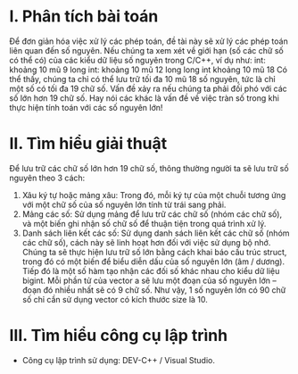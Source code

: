 # I. Phân tích bài toán
  Để đơn giản hóa việc xử lý các phép toán, đề tài này sẽ xử lý các phép toán liên quan đến số nguyên.
  Nếu chúng ta xem xét về giới hạn (số các chữ số có thể có) của các kiểu dữ liệu số nguyên trong C/C++,
	ví dụ như:
		int: khoảng 10 mũ 9
		long int: khoảng 10 mũ 12
		long long int khoảng 10 mũ 18
	Có thể thấy, chúng ta chỉ có thể lưu trữ tối đa 10 mũ 18 số nguyên, tức là chỉ một số có tối đa 19 chữ số.
  Vấn đề xảy ra nếu chúng ta phải đối phó với các số lớn hơn 19 chữ số.
  Hay nói các khác là vấn đề về việc tràn số trong khi thực hiện tính toán với các số nguyên lớn!
# II. Tìm hiểu giải thuật
  Để lưu trữ các chữ số lớn hơn 19 chữ số, thông thường người ta sẽ lưu trữ số nguyên theo 3 cách:
1. Xâu ký tự hoặc mảng xâu: Trong đó, mỗi ký tự của một chuỗi tương ứng với một chữ số của số nguyên lớn tính từ trái sang phải.
2. Mảng các số: Sử dụng mảng để lưu trữ các chữ số (nhóm các chữ số), và một biến ghi nhận số chữ số để thuận tiện trong quá trình xử lý.
3. Danh sách liên kết các số: Sử dụng danh sách liên kết các chữ số (nhóm các chữ số), cách này sẽ linh hoạt hơn đối với việc sử dụng bộ nhớ.
  Chúng ta sẽ thực hiện lưu trữ số lớn bằng cách khai báo cấu trúc struct, trong đó có một biến để biểu diễn dấu của số nguyên lớn (âm / dương).
  Tiếp đó là một số hàm tạo nhận các đối số khác nhau cho kiểu dữ liệu bigint.
	Mỗi phần tử của vector a sẽ lưu một đoạn của số nguyên lớn – đoạn đó nhiều nhất sẽ có 9 chữ số. Như vậy, 1 số nguyên lớn có 90 chữ số chỉ cần sử dụng vector có kích thước size là 10. 
# III. Tìm hiểu công cụ lập trình
- Công cụ lập trình sử dụng: DEV-C++ / Visual Studio.

